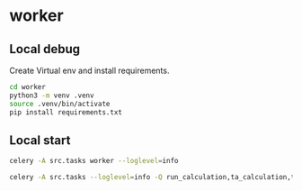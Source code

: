 # worker

## Local debug
Create Virtual env and install requirements.
```bash
cd worker
python3 -m venv .venv
source .venv/bin/activate
pip install requirements.txt
```

## Local start
```bash
celery -A src.tasks worker --loglevel=info

celery -A src.tasks --loglevel=info -Q run_calculation,ta_calculation,ta_final
```